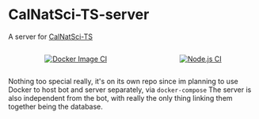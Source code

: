 # CalNatSci-TS-server

A server for [CalNatSci-TS](https://github.com/redstripez08/CalNatSci-TS)

<div style="display:flex; justify-content: space-around">

[![Docker Image CI](https://github.com/redstripez08/CalNatSci-TS-server/actions/workflows/docker-image.yml/badge.svg)](https://github.com/redstripez08/CalNatSci-TS-server/actions/workflows/docker-image.yml)

[![Node.js CI](https://github.com/redstripez08/CalNatSci-TS-server/actions/workflows/node.js.yml/badge.svg)](https://github.com/redstripez08/CalNatSci-TS-server/actions/workflows/node.js.yml)

</div>

Nothing too special really, it's on its own repo since im planning to use Docker to host bot and
server separately, via `docker-compose` The server is also independent from the bot, with really the only thing linking them
together being the database.
